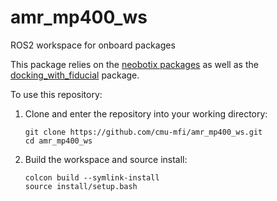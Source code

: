 # amr_mp400_ws
ROS2 workspace for onboard packages

This package relies on the [neobotix packages](https://neobotix-docs.de/ros/ros2/installation.html) as well as the [docking_with_fiducial](https://github.com/cmu-mfi/amr_docking_fiducial/tree/main) package. 

To use this repository:

1) Clone and enter the repository into your working directory:

   ```
   git clone https://github.com/cmu-mfi/amr_mp400_ws.git
   cd amr_mp400_ws
   ```
   
2) Build the workspace and source install:

   ```
   colcon build --symlink-install
   source install/setup.bash
   ```
